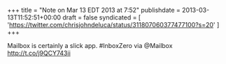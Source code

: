 +++
title = "Note on Mar 13 EDT 2013 at 7:52"
publishdate = 2013-03-13T11:52:51+00:00
draft = false
syndicated = [ 'https://twitter.com/chrisjohndeluca/status/311807060377477100?s=20' ]
+++

Mailbox is certainly a slick app. #InboxZero via @Mailbox http://t.co/j9QCY743ii
